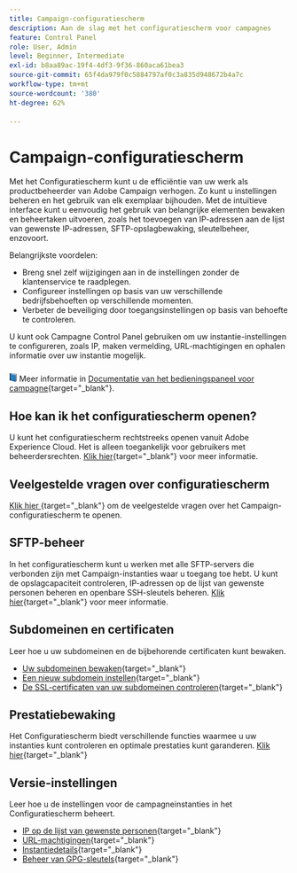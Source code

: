 ```yaml
---
title: Campaign-configuratiescherm
description: Aan de slag met het configuratiescherm voor campagnes
feature: Control Panel
role: User, Admin
level: Beginner, Intermediate
exl-id: b8aa89ac-19f4-4df3-9f36-860aca61bea3
source-git-commit: 65f4da979f0c5884797af0c3a835d948672b4a7c
workflow-type: tm+mt
source-wordcount: '380'
ht-degree: 62%

---
```


# Campaign-configuratiescherm

Met het Configuratiescherm kunt u de efficiëntie van uw werk als productbeheerder van Adobe Campaign verhogen. Zo kunt u instellingen beheren en het gebruik van elk exemplaar bijhouden. Met de intuïtieve interface kunt u eenvoudig het gebruik van belangrijke elementen bewaken en beheertaken uitvoeren, zoals het toevoegen van IP-adressen aan de lijst van gewenste IP-adressen, SFTP-opslagbewaking, sleutelbeheer, enzovoort.

Belangrijkste voordelen:

* Breng snel zelf wijzigingen aan in de instellingen zonder de klantenservice te raadplegen.
* Configureer instellingen op basis van uw verschillende bedrijfsbehoeften op verschillende momenten.
* Verbeter de beveiliging door toegangsinstellingen op basis van behoefte te controleren.

U kunt ook Campagne Control Panel gebruiken om uw instantie-instellingen te configureren, zoals IP, maken vermelding, URL-machtigingen en ophalen informatie over uw instantie mogelijk.

![](../assets/do-not-localize/book.png) Meer informatie in [Documentatie van het bedieningspaneel voor campagne](https://experienceleague.adobe.com/docs/control-panel/using/control-panel-home.html?lang=nl){target="_blank"}.

## Hoe kan ik het configuratiescherm openen?

U kunt het configuratiescherm rechtstreeks openen vanuit Adobe Experience Cloud. Het is alleen toegankelijk voor gebruikers met beheerdersrechten. [Klik hier](https://experienceleague.adobe.com/docs/control-panel/using/discover-control-panel/accessing-control-panel.html?lang=nl){target="_blank"} voor meer informatie.

## Veelgestelde vragen over configuratiescherm

[Klik hier ](https://experienceleague.adobe.com/docs/control-panel/using/faq.html#control-panel){target="_blank"} om de veelgestelde vragen over het Campaign-configuratiescherm te openen. 

## SFTP-beheer

In het configuratiescherm kunt u werken met alle SFTP-servers die verbonden zijn met Campaign-instanties waar u toegang toe hebt. U kunt de opslagcapaciteit controleren, IP-adressen op de lijst van gewenste personen beheren en openbare SSH-sleutels beheren. [Klik hier](https://experienceleague.adobe.com/docs/control-panel/using/sftp-management/about-sftp-management.html#sftp-management){target="_blank"} voor meer informatie.

## Subdomeinen en certificaten

Leer hoe u uw subdomeinen en de bijbehorende certificaten kunt bewaken.

* [Uw subdomeinen bewaken](https://experienceleague.adobe.com/docs/control-panel/using/subdomains-and-certificates/monitoring-subdomains.html){target="_blank"}
* [Een nieuw subdomein instellen](https://experienceleague.adobe.com/docs/control-panel/using/subdomains-and-certificates/setting-up-new-subdomain.html?lang=nl){target="_blank"}
* [De SSL-certificaten van uw subdomeinen controleren](https://experienceleague.adobe.com/docs/control-panel/using/subdomains-and-certificates/monitoring-ssl-certificates.html?lang=nl){target="_blank"}

## Prestatiebewaking

Het Configuratiescherm biedt verschillende functies waarmee u uw instanties kunt controleren en optimale prestaties kunt garanderen. [Klik hier](https://experienceleague.adobe.com/docs/control-panel/using/performance-monitoring/about-performance-monitoring.html?lang=nl){target="_blank"}


## Versie-instellingen

Leer hoe u de instellingen voor de campagneinstanties in het Configuratiescherm beheert.
* [IP op de lijst van gewenste personen](https://experienceleague.adobe.com/docs/control-panel/using/instances-settings/ip-allow-listing-instance-access.html){target="_blank"}
* [URL-machtigingen](https://experienceleague.adobe.com/docs/control-panel/using/instances-settings/url-permissions.html?lang=nl){target="_blank"}
* [Instantiedetails](https://experienceleague.adobe.com/docs/control-panel/using/instances-settings/instance-details.html){target="_blank"}
* [Beheer van GPG-sleutels](https://experienceleague.adobe.com/docs/control-panel/using/instances-settings/gpg-keys-management.html?lang=nl){target="_blank"}
